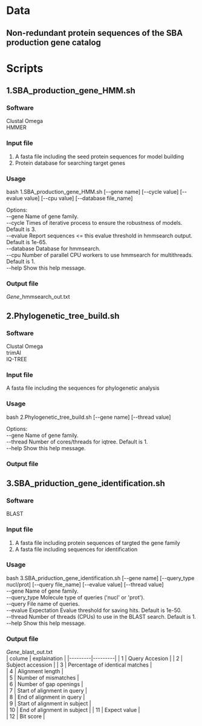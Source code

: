 # Data
## Non-redundant protein sequences of the SBA production gene catalog
# Scripts
## 1.SBA_production_gene_HMM.sh
### Software
Clustal Omega  
HMMER
### Input file
1. A fasta file including the seed protein sequences for model building
2. Protein database for searching target genes
### Usage
bash 1.SBA_production_gene_HMM.sh [--gene name] [--cycle value] [--evalue value]  [--cpu value] [--database file_name]

Options:  
  --gene      Name of gene family.  
  --cycle     Times of iterative process to ensure the robustness of models. Default is 3.  
  --evalue    Report sequences <= this evalue threshold in hmmsearch output. Default is 1e-65.  
  --database  Database for hmmsearch.  
  --cpu       Number of parallel CPU workers to use hmmsearch for multithreads. Default is 1.  
  --help      Show this help message.
### Output file
*Gene*_hmmsearch_out.txt
## 2.Phylogenetic_tree_build.sh
### Software
Clustal Omega  
trimAl  
IQ-TREE
### Input file
A fasta file including the sequences for phylogenetic analysis
### Usage
bash 2.Phylogenetic_tree_build.sh [--gene name]  [--thread value] 
  
Options:  
  --gene      Name of gene family.  
  --thread    Number of cores/threads for iqtree. Default is 1.  
  --help      Show this help message.
### Output file
## 3.SBA_priduction_gene_identification.sh
### Software
BLAST
### Input file
1. A fasta file including protein sequences of targted the gene family 
2. A fasta file including sequences for identification
### Usage
bash 3.SBA_priduction_gene_identification.sh [--gene name] [--query_type nucl/prot] [--query file_name]  [--evalue value] [--thread value]  
  --gene        Name of gene family.  
  --query_type  Molecule type of queries ('nucl' or 'prot').  
  --query       File name of queries.  
  --evalue      Expectation Evalue threshold for saving hits. Default is 1e-50.  
  --thread      Number of threads (CPUs) to use in the BLAST search. Default is 1.  
  --help        Show this help message.
### Output file
*Gene*_blast_out.txt  
| colume | explaination |
|---------|---------|
|    1   | Query Accesion |
|    2   | Subject accession |
|    3   | Percentage of identical matches |  
|    4   | Alignment length |  
|    5   | Number of mismatches |  
|    6   | Number of gap openings |  
|    7   | Start of alignment in query |  
|    8   | End of alignment in query |  
|    9   | Start of alignment in subject |  
|    10  | End of alignment in subject |
|    11  | Expect value |  
|    12  | Bit score |
